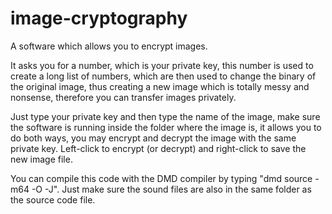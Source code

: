 # image-cryptography
A software which allows you to encrypt images.

It asks you for a number, which is your private key, this number is used to create a long list of numbers, which are then used to change the binary of the original image, thus creating a new image which is totally messy and nonsense, therefore you can transfer images privately.

Just type your private key and then type the name of the image, make sure the software is running inside the folder where the image is, it allows you to do both ways, you may encrypt and decrypt the image with the same private key. Left-click to encrypt (or decrypt) and right-click to save the new image file.

You can compile this code with the DMD compiler by typing "dmd source -m64 -O -J". Just make sure the sound files are also in the same folder as the source code file.
